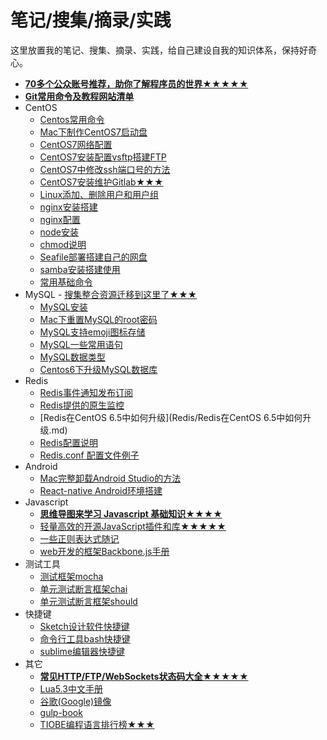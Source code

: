 # 笔记/搜集/摘录/实践

这里放置我的笔记、搜集、摘录、实践，给自己建设自我的知识体系，保持好奇心。

- **[70多个公众账号推荐，助你了解程序员的世界★★★★★](other/公众账号推荐.md)**
- **[Git常用命令及教程网站清单](other/Git%E5%B8%B8%E7%94%A8%E5%91%BD%E4%BB%A4%E6%B8%85%E5%8D%95.md)**
- CentOS 
    - [Centos常用命令](CentOS/CentOS.md)
    - [Mac下制作CentOS7启动盘](CentOS/Mac下制作CentOS7启动盘.md)
    - [CentOS7网络配置](CentOS/CentOS7网络配置.md)
    - [CentOS7安装配置vsftp搭建FTP](CentOS/CentOS7安装配置vsftp搭建FTP.md)
    - [CentOS7中修改ssh端口号的方法](CentOS/CentOS7中修改ssh端口号的方法.md)
    - [CentOS7安装维护Gitlab★★★](CentOS/CentOS7安装维护Gitlab.md)
    - [Linux添加、删除用户和用户组](CentOS/Linux添加、删除用户和用户组.md)
    - [nginx安装搭建](CentOS/nginx安装.md)
    - [nginx配置](CentOS/nginx配置.md)
    - [node安装](CentOS/node安装.md)
    - [chmod说明](CentOS/chmod.md)
    - [Seafile部署搭建自己的网盘](CentOS/部署Seafile搭建自己的网盘.md)
    - [samba安装搭建使用](CentOS/samba.md)
    - [常用基础命令](CentOS/常用基础命令.md)
- MySQL - [搜集整合资源迁移到这里了★★★](https://github.com/jaywcjlove/mysql-tutorial)
    - [MySQL安装](MySQL/mysql安装.md)
    - [Mac下重置MySQL的root密码](MySQL/Mac下重置MySQL的root密码.md)
    - [MySQL支持emoji图标存储](MySQL/让MySQL支持emoji图标存储.md)
    - [MySQL一些常用语句](MySQL/MySQL%E4%B8%80%E4%BA%9B%E5%B8%B8%E7%94%A8%E8%AF%AD%E5%8F%A5.md)
    - [MySQL数据类型](MySQL/MySQL数据类型.md)
    - [Centos6下升级MySQL数据库](MySQL/Centos6下升级MySQL数据库.md)
- Redis
    - [Redis事件通知发布订阅](Redis/Redis事件通知发布订阅.md)
    - [Redis提供的原生监控](Redis/Redis提供的原生监控.md)
    - [Redis在CentOS 6.5中如何升级](Redis/Redis在CentOS 6.5中如何升级.md)
    - [Redis配置说明](Redis/Redis配置说明.md)
    - [Redis.conf 配置文件例子](Redis/Redis.conf)
- Android
    - [Mac完整卸载Android Studio的方法](Android/Mac%E5%AE%8C%E6%95%B4%E5%8D%B8%E8%BD%BDAndroid%20Studio%E7%9A%84%E6%96%B9%E6%B3%95.md)
    - [React-native Android环境搭建](Android/React-native%20Android%E7%8E%AF%E5%A2%83%E6%90%AD%E5%BB%BA.md)
- Javascript
    - **[思维导图来学习 Javascript 基础知识★★★★](Javascript/)**
    - [轻量高效的开源JavaScript插件和库★★★★★](Javascript/轻量高效的开源JavaScript插件和库.md)
    - [一些正则表达式随记](Javascript/一些正则表达式随记.md)
    - [web开发的框架Backbone.js手册](http://jaywcjlove.github.io/handbook/index.html)
- 测试工具
    - [测试框架mocha](http://jaywcjlove.github.io/handbook/html/%E6%B5%8B%E8%AF%95%E5%B7%A5%E5%85%B7/mocha.html)
    - [单元测试断言框架chai](http://jaywcjlove.github.io/handbook/html/%E6%B5%8B%E8%AF%95%E5%B7%A5%E5%85%B7/chai.html)
    - [单元测试断言框架should](http://jaywcjlove.github.io/handbook/html/%E6%B5%8B%E8%AF%95%E5%B7%A5%E5%85%B7/should.html)
- 快捷键
    - [Sketch设计软件快捷键](http://jaywcjlove.github.io/handbook/html/Shortcuts/Sketch.html)
    - [命令行工具bash快捷键](http://jaywcjlove.github.io/handbook/html/Shortcuts/bash.html)
    - [sublime编辑器快捷键](http://jaywcjlove.github.io/handbook/html/Shortcuts/sublime.html)
- 其它
    - **[常见HTTP/FTP/WebSockets状态码大全★★★★★](other/HTTP-Status-codes.md)**
    - [Lua5.3中文手册](other/Lua5.3.md)
    - [谷歌(Google)镜像](other/谷歌(Google)镜像.md)
    - [gulp-book](http://jaywcjlove.github.io/handbook/html/gulp-book.html)
    - [TIOBE编程语言排行榜★★★](http://www.tiobe.com/tiobe-index/)
